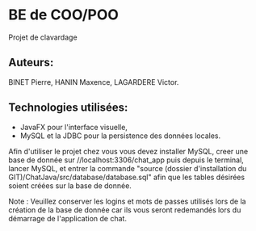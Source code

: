 # BE de COO/POO
Projet de clavardage

## Auteurs:
BINET Pierre, HANIN Maxence, LAGARDERE Victor.

## Technologies utilisées:
- JavaFX pour l'interface visuelle,
- MySQL et la JDBC pour la persistence des données locales.

Afin d'utiliser le projet chez vous vous devez installer MySQL,
creer une base de donnée sur //localhost:3306/chat_app puis depuis le terminal,
lancer MySQL, et entrer la commande "source (dossier d'installation du GIT)/ChatJava/src/database/database.sql"
afin que les tables désirées soient créées sur la base de donnée.

Note : Veuillez conserver les logins et mots de passes utilisés lors de la création de la base de donnée car ils vous seront redemandés lors du démarrage de l'application de chat.

